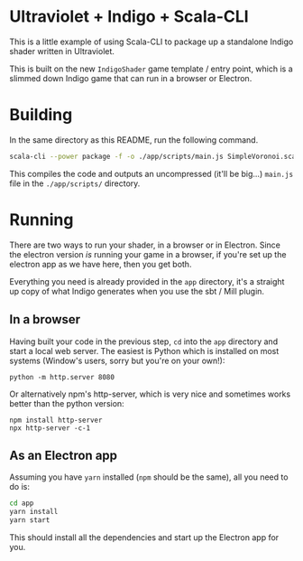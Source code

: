 # Ultraviolet + Indigo + Scala-CLI

This is a little example of using Scala-CLI to package up a standalone Indigo shader written in Ultraviolet.

This is built on the new `IndigoShader` game template / entry point, which is a slimmed down Indigo game that can run in a browser or Electron.

# Building

In the same directory as this README, run the following command.

```sh
scala-cli --power package -f -o ./app/scripts/main.js SimpleVoronoi.scala
```

This compiles the code and outputs an uncompressed (it'll be big...) `main.js` file in the `./app/scripts/` directory.

# Running

There are two ways to run your shader, in a browser or in Electron. Since the electron version _is_ running your game in a browser, if you're set up the electron app as we have here, then you get both.

Everything you need is already provided in the `app` directory, it's a straight up copy of what Indigo generates when you use the sbt / Mill plugin.

## In a browser

Having built your code in the previous step, `cd` into the `app` directory and start a local web server. The easiest is Python which is installed on most systems (Window's users, sorry but you're on your own!):

```
python -m http.server 8080
```

Or alternatively npm's http-server, which is very nice and sometimes works better than the python version:

```
npm install http-server
npx http-server -c-1
```

## As an Electron app

Assuming you have `yarn` installed (`npm` should be the same), all you need to do is:

```sh
cd app
yarn install
yarn start
```

This should install all the dependencies and start up the Electron app for you.
